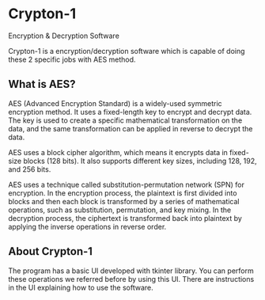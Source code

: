 # Crypton-1
Encryption &amp; Decryption Software

Crypton-1 is a encryption/decryption software which is capable of doing these 2 specific jobs with AES method.

What is AES?
-------------
AES (Advanced Encryption Standard) is a widely-used symmetric encryption method. It uses a fixed-length key to encrypt and decrypt data. The key is used to create a specific mathematical transformation on the data, and the same transformation can be applied in reverse to decrypt the data.

AES uses a block cipher algorithm, which means it encrypts data in fixed-size blocks (128 bits). It also supports different key sizes, including 128, 192, and 256 bits.

AES uses a technique called substitution-permutation network (SPN) for encryption. In the encryption process, the plaintext is first divided into blocks and then each block is transformed by a series of mathematical operations, such as substitution, permutation, and key mixing. In the decryption process, the ciphertext is transformed back into plaintext by applying the inverse operations in reverse order.

About Crypton-1
-----------------
The program has a basic UI developed with tkinter library. You can perform these operations we referred before by using this UI.
There are instructions in the UI explaining how to use the software.
